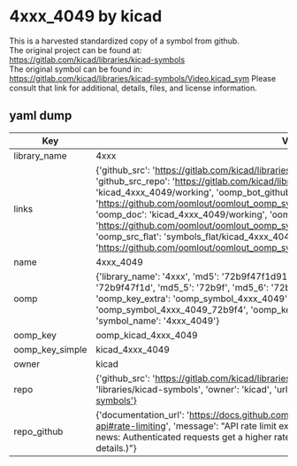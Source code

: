 # 4xxx_4049 by kicad  
This is a harvested standardized copy of a symbol from github.  
The original project can be found at:  
https://gitlab.com/kicad/libraries/kicad-symbols  
The original symbol can be found in:
https://gitlab.com/kicad/libraries/kicad-symbols/Video.kicad_sym
Please consult that link for additional, details, files, and license information.  
## yaml dump  
| Key | Value |  
| --- | --- |  
| library_name | 4xxx |  
| links | {'github_src': 'https://gitlab.com/kicad/libraries/kicad-symbols/Video.kicad_sym', 'github_src_repo': 'https://gitlab.com/kicad/libraries/kicad-symbols', 'oomp_bot': 'kicad_4xxx_4049/working', 'oomp_bot_github': 'https://github.com/oomlout/oomlout_oomp_symbol_bot/tree/main/kicad_4xxx_4049/working', 'oomp_doc': 'kicad_4xxx_4049/working', 'oomp_doc_github': 'https://github.com/oomlout/oomlout_oomp_symbol_doc/tree/main/kicad_4xxx_4049/working', 'oomp_src_flat': 'symbols_flat/kicad_4xxx_4049/working', 'oomp_src_flat_github': 'https://github.com/oomlout/oomlout_oomp_symbol_src/tree/main/kicad_4xxx_4049/working'} |  
| name | 4xxx_4049 |  
| oomp | {'library_name': '4xxx', 'md5': '72b9f47f1d910510b871a1837c8ca48f', 'md5_10': '72b9f47f1d', 'md5_5': '72b9f', 'md5_6': '72b9f4', 'oomp_key': 'oomp_4xxx_4049', 'oomp_key_extra': 'oomp_symbol_4xxx_4049', 'oomp_key_full': 'oomp_symbol_4xxx_4049_72b9f4', 'oomp_key_simple': '4xxx_4049', 'owner_name': 'kicad', 'symbol_name': '4xxx_4049'} |  
| oomp_key | oomp_kicad_4xxx_4049 |  
| oomp_key_simple | kicad_4xxx_4049 |  
| owner | kicad |  
| repo | {'github_src': 'https://gitlab.com/kicad/libraries/kicad-symbols/Video.kicad_sym', 'name': 'libraries/kicad-symbols', 'owner': 'kicad', 'url': 'https://gitlab.com/kicad/libraries/kicad-symbols'} |  
| repo_github | {'documentation_url': 'https://docs.github.com/rest/overview/resources-in-the-rest-api#rate-limiting', 'message': "API rate limit exceeded for 84.66.173.59. (But here's the good news: Authenticated requests get a higher rate limit. Check out the documentation for more details.)"} |  

